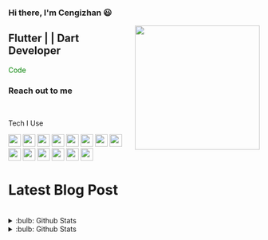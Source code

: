### Hi there, I'm Cengizhan :smiley:

<img src="https://media.giphy.com/media/WUjkDCJ36bAubQdU7C/giphy.gif" align ="right" witdh="400" height="250">

## Flutter | | Dart Developer


<font color = "green">Code</font>


### Reach out to me

<br/>

Tech I Use

<img src="https://user-images.githubusercontent.com/25181517/186150365-da1eccce-6201-487c-8649-45e9e99435fd.png" width="25" height="25">
<img src="https://user-images.githubusercontent.com/25181517/117269608-b7dcfb80-ae58-11eb-8e66-6cc8753553f0.png" width="25" height="25">
<img src="https://user-images.githubusercontent.com/25181517/121406611-a8246b80-c95e-11eb-9b11-b771486377f6.png" width="25" height="25">
<img src="https://user-images.githubusercontent.com/25181517/186150304-1568ffdf-4c62-4bdc-9cf1-8d8efcea7c5b.png" width="25" height="25">
<img src="https://user-images.githubusercontent.com/25181517/117447155-6a868a00-af3d-11eb-9cfe-245df15c9f3f.png" width="25" height="25">
<img src="https://user-images.githubusercontent.com/25181517/192158954-f88b5814-d510-4564-b285-dff7d6400dad.png" width="25" height="25">
<img src="https://user-images.githubusercontent.com/25181517/183898674-75a4a1b1-f960-4ea9-abcb-637170a00a75.png" width="25" height="25">
<img src="https://user-images.githubusercontent.com/25181517/192108895-20dc3343-43e3-4a54-a90e-13a4abbc57b9.png" width="25" height="25">
<img src="https://user-images.githubusercontent.com/25181517/192108372-f71d70ac-7ae6-4c0d-8395-51d8870c2ef0.png" width="25" height="25">
<img src="https://user-images.githubusercontent.com/25181517/192108374-8da61ba1-99ec-41d7-80b8-fb2f7c0a4948.png" width="25" height="25">
<img src="https://user-images.githubusercontent.com/25181517/192107854-765620d7-f909-4953-a6da-36e1ef69eea6.png" width="25" height="25">
<img src="https://user-images.githubusercontent.com/25181517/189716855-2c69ca7a-5149-4647-936d-780610911353.png" width="25" height="25">
<img src="https://user-images.githubusercontent.com/25181517/189716058-71f74b6f-5936-40b5-92e3-00381e35ccb9.png" width="25" height="25">
<img src="https://user-images.githubusercontent.com/25181517/183911547-990692bc-8411-4878-99a0-43506cdb69cf.png" width="25" height="25">


# Latest Blog Post
<!-- BLOG-POST-LIST:START -->
<!-- BLOG-POST-LIST:END -->


<br/>
<details>
<summary>:bulb: Github Stats</summary>
<img src="https://github-readme-stats.vercel.app/api?username=cengizhanakgun&theme=dark">

</details>
<details>
<summary>:bulb: Github Stats</summary>
<img src="https://github-readme-stats.vercel.app/api/top-langs/?username=cengizhanakgun&layout=compact">

</details>